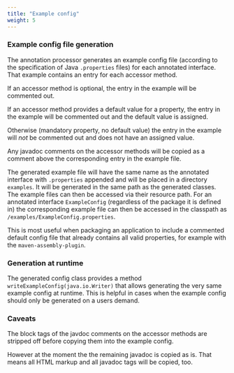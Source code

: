 ```yaml
---
title: "Example config"
weight: 5
---
```


### Example config file generation

The annotation processor generates an example config file (according to the
specification of Java `.properties` files) for each annotated interface.
That example contains an entry for each accessor method. 

If an accessor method is optional, the entry in the example will be
commented out.

If an accessor method provides a default value for a property, the entry
in the example will be commented out and the default value is assigned.

Otherwise (mandatory property, no default value) the entry in the example
will _not_ be commented out and does not have an assigned value.

Any javadoc comments on the accessor methods will be copied as a comment
above the corresponding entry in the example file.

The generated example file will have the same name as the annotated
interface with `.properties` appended and will be placed in a directory
`examples`. It will be generated in the same path as the generated classes.
The example files can then be accessed via their resource path. For an
annotated interface `ExampleConfig` (regardless of the package it is
defined in) the corresponding example file can then be accessed in the
classpath as `/examples/ExampleConfig.properties`.

This is most useful when packaging an application to include a commented
default config file that already contains all valid properties, for example
with the `maven-assembly-plugin`.


### Generation at runtime

The generated config class provides a method
`writeExampleConfig(java.io.Writer)` that allows generating the very same
example config at runtime. This is helpful in cases when the example config
should only be generated on a users demand.

### Caveats

The block tags of the javdoc comments on the accessor methods are stripped
off before copying them into the example config.

However at the moment the the remaining javadoc is copied as is. That means
all HTML markup and all javadoc tags will be copied, too.
